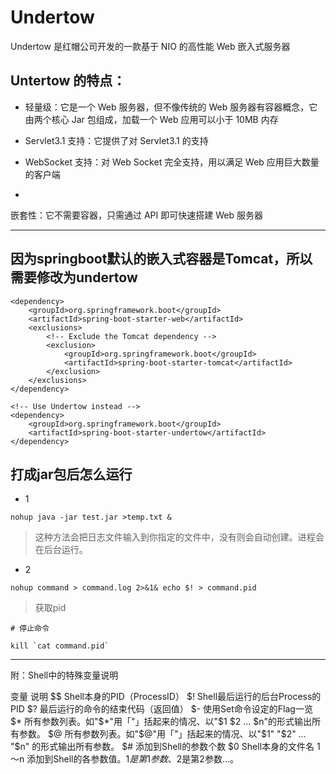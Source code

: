 # Undertow


Undertow 是红帽公司开发的一款基于 NIO 的高性能 Web 嵌入式服务器


## Untertow 的特点：


- 轻量级：它是一个 Web 服务器，但不像传统的 Web 服务器有容器概念，它由两个核心 Jar 包组成，加载一个 Web 应用可以小于 10MB 内存

- Servlet3.1 支持：它提供了对 Servlet3.1 的支持


- WebSocket 支持：对 Web Socket 完全支持，用以满足 Web 应用巨大数量的客户端

- 
嵌套性：它不需要容器，只需通过 API 即可快速搭建 Web 服务器


---

## 因为springboot默认的嵌入式容器是Tomcat，所以需要修改为undertow

```
<dependency>
    <groupId>org.springframework.boot</groupId>
    <artifactId>spring-boot-starter-web</artifactId>
    <exclusions>
        <!-- Exclude the Tomcat dependency -->
        <exclusion>
            <groupId>org.springframework.boot</groupId>
            <artifactId>spring-boot-starter-tomcat</artifactId>
        </exclusion>
    </exclusions>
</dependency>

<!-- Use Undertow instead -->
<dependency>
    <groupId>org.springframework.boot</groupId>
    <artifactId>spring-boot-starter-undertow</artifactId>
</dependency>
```





## 打成jar包后怎么运行

- 1

```
nohup java -jar test.jar >temp.txt &
```

> 这种方法会把日志文件输入到你指定的文件中，没有则会自动创建。进程会在后台运行。

- 2

```
nohup command > command.log 2>&1& echo $! > command.pid
```

> 获取pid


```
# 停止命令

kill `cat command.pid`
```



---

附：Shell中的特殊变量说明

变量	说明
$$	Shell本身的PID（ProcessID）
$!	Shell最后运行的后台Process的PID
$?	最后运行的命令的结束代码（返回值）
$-	使用Set命令设定的Flag一览
$*	所有参数列表。如"$*"用「"」括起来的情况、以"$1 $2 … $n"的形式输出所有参数。
$@	所有参数列表。如"$@"用「"」括起来的情况、以"$1" "$2" … "$n" 的形式输出所有参数。
$#	添加到Shell的参数个数
$0	Shell本身的文件名
$1～$n	添加到Shell的各参数值。$1是第1参数、$2是第2参数…。